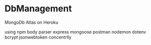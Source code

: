 # DbManagement
MongoDb Atlas on Heroku


using npm 
  body parser
  express
  mongoose
  postman
  nodemon
  dotenv
  bcrypt
  jsonwebtoken
  concentrlly